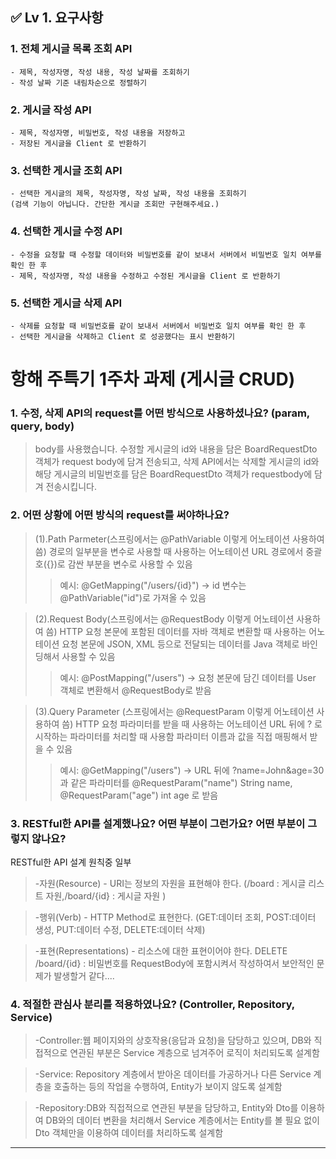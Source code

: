 

## ✅ Lv 1. 요구사항

### 1. 전체 게시글 목록 조회 API
    - 제목, 작성자명, 작성 내용, 작성 날짜를 조회하기
    - 작성 날짜 기준 내림차순으로 정렬하기
### 2. 게시글 작성 API     
    - 제목, 작성자명, 비밀번호, 작성 내용을 저장하고
    - 저장된 게시글을 Client 로 반환하기
### 3. 선택한 게시글 조회 API 
    - 선택한 게시글의 제목, 작성자명, 작성 날짜, 작성 내용을 조회하기 
    (검색 기능이 아닙니다. 간단한 게시글 조회만 구현해주세요.)
### 4. 선택한 게시글 수정 API
    - 수정을 요청할 때 수정할 데이터와 비밀번호를 같이 보내서 서버에서 비밀번호 일치 여부를 확인 한 후
    - 제목, 작성자명, 작성 내용을 수정하고 수정된 게시글을 Client 로 반환하기
### 5. 선택한 게시글 삭제 API
    - 삭제를 요청할 때 비밀번호를 같이 보내서 서버에서 비밀번호 일치 여부를 확인 한 후
    - 선택한 게시글을 삭제하고 Client 로 성공했다는 표시 반환하기



# 항해 주특기 1주차 과제 (게시글 CRUD)

### 1. 수정, 삭제 API의 request를 어떤 방식으로 사용하셨나요? (param, query, body)
> body를 사용했습니다. 수정할 게시글의 id와 내용을 담은 BoardRequestDto 객체가 request body에 담겨 전송되고, 
  삭제 API에서는 삭제할 게시글의 id와 해당 게시글의 비밀번호를 담은 BoardRequestDto 객체가 requestbody에 담겨 전송시킵니다.

### 2. 어떤 상황에 어떤 방식의 request를 써야하나요?
>(1).Path Parmeter(스프링에서는 @PathVariable 이렇게 어노테이션 사용하여 씀)
경로의 일부분을 변수로 사용할 때 사용하는 어노테이션
URL 경로에서 중괄호({})로 감싼 부분을 변수로 사용할 수 있음
>>예시: @GetMapping("/users/{id}") -> id 변수는 @PathVariable("id")로 가져올 수 있음

>(2).Request Body(스프링에서는 @RequestBody 이렇게 어노테이션 사용하여 씀)
HTTP 요청 본문에 포함된 데이터를 자바 객체로 변환할 때 사용하는 어노테이션
요청 본문에 JSON, XML 등으로 전달되는 데이터를 Java 객체로 바인딩해서 사용할 수 있음
>>예시: @PostMapping("/users") -> 요청 본문에 담긴 데이터를 User 객체로 변환해서 @RequestBody로 받음

>(3).Query Parameter (스프링에서는 @RequestParam 이렇게 어노테이션 사용하여 씀)
HTTP 요청 파라미터를 받을 때 사용하는 어노테이션
URL 뒤에 ? 로 시작하는 파라미터를 처리할 때 사용함
파라미터 이름과 값을 직접 매핑해서 받을 수 있음
>>예시: @GetMapping("/users") -> URL 뒤에 ?name=John&age=30 과 같은 파라미터를 @RequestParam("name") String name, @RequestParam("age") int age 로 받음

### 3. RESTful한 API를 설계했나요? 어떤 부분이 그런가요? 어떤 부분이 그렇지 않나요?
RESTful한 API 설계 원칙중 일부
>-자원(Resource) - URI는 정보의 자원을 표현해야 한다. (/board : 게시글 리스트 자원,/board/{id} : 게시글 자원 )

>-행위(Verb) - HTTP Method로 표현한다.
(GET:데이터 조회, 
POST:데이터 생성, 
PUT:데이터 수정, 
DELETE:데이터 삭제)

>-표현(Representations) - 리소스에 대한 표현이어야 한다.
DELETE /board/{id} : 비밀번호를 RequestBody에 포함시켜서 작성하여서 보안적인 문제가 발생할거 같다....

### 4. 적절한 관심사 분리를 적용하였나요? (Controller, Repository, Service)
>-Controller:웹 페이지와의 상호작용(응답과 요청)을 담당하고 있으며, DB와 직접적으로 연관된 부분은 Service 계층으로 넘겨주어 로직이 처리되도록 설계함

>-Service: Repository 계층에서 받아온 데이터를 가공하거나 다른 Service 계층을 호출하는 등의 작업을 수행하여, Entity가 보이지 않도록 설계함

>-Repository:DB와 직접적으로 연관된 부분을 담당하고, Entity와 Dto를 이용하여 DB와의 데이터 변환을 처리해서 
            Service 계층에서는 Entity를 볼 필요 없이 Dto 객체만을 이용하여 데이터를 처리하도록 설계함
--------------------------------------------------------------------------------------------------------------------------------------------------------------

